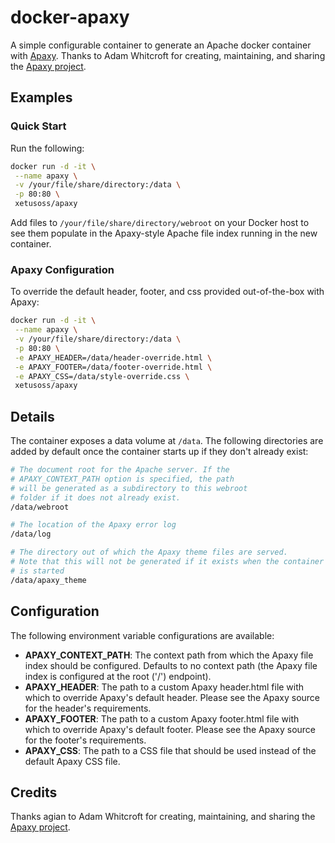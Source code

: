 # docker-apaxy

A simple configurable container to generate an Apache docker container with [Apaxy](http://adamwhitcroft.com/apaxy/). Thanks to Adam Whitcroft for creating, maintaining, and sharing the [Apaxy project](https://github.com/AdamWhitcroft/Apaxy).

## Examples

### Quick Start

Run the following:

```bash
docker run -d -it \
 --name apaxy \
 -v /your/file/share/directory:/data \
 -p 80:80 \
 xetusoss/apaxy
 ```

Add files to `/your/file/share/directory/webroot` on your Docker host to see them populate in the Apaxy-style Apache file index running in the new container.

### Apaxy Configuration

To override the default header, footer, and css provided out-of-the-box with Apaxy:

```bash
docker run -d -it \
 --name apaxy \
 -v /your/file/share/directory:/data \
 -p 80:80 \
 -e APAXY_HEADER=/data/header-override.html \
 -e APAXY_FOOTER=/data/footer-override.html \
 -e APAXY_CSS=/data/style-override.css \
 xetusoss/apaxy
``` 

## Details

The container exposes a data volume at `/data`. The following directories are added by default once the container starts up if they don't already exist:

```bash
# The document root for the Apache server. If the 
# APAXY_CONTEXT_PATH option is specified, the path
# will be generated as a subdirectory to this webroot
# folder if it does not already exist.
/data/webroot

# The location of the Apaxy error log
/data/log

# The directory out of which the Apaxy theme files are served.
# Note that this will not be generated if it exists when the container 
# is started
/data/apaxy_theme
```

## Configuration

The following environment variable configurations are available:

* __APAXY_CONTEXT_PATH__: The context path from which the Apaxy file index should be configured. Defaults to no context path (the Apaxy file index is configured at the root ('/') endpoint).
* __APAXY_HEADER__: The path to a custom Apaxy header.html file with which to override Apaxy's default header. Please see the Apaxy source for the header's requirements. 
* __APAXY_FOOTER__: The path to a custom Apaxy footer.html file with which to override Apaxy's default footer. Please see the Apaxy source for the footer's requirements.
* __APAXY_CSS__: The path to a CSS file that should be used instead of the default Apaxy CSS file.


## Credits

Thanks agian to Adam Whitcroft for creating, maintaining, and sharing the [Apaxy project](https://github.com/AdamWhitcroft/Apaxy).
